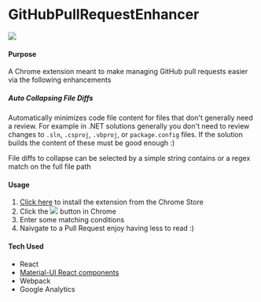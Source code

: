 # GitHubPullRequestEnhancer

![](https://user-images.githubusercontent.com/9145108/43986650-d1950aec-9cd9-11e8-8c71-ce3c448223c6.jpg)

#### Purpose

A Chrome extension meant to make managing GitHub pull requests easier via the following enhancements

##### Auto Collapsing File Diffs

Automatically minimizes code file content for files that don't generally need a review.  For example in .NET solutions generally you don't need to review changes to `.sln`, `.csproj`, `.vbproj`, or `package.config` files.  If the solution builds the content of these must be good enough :)

File diffs to collapse can be selected by a simple string contains or a regex match on the full file path

#### Usage

1. [Click here](https://chrome.google.com/webstore/detail/github-pull-request-enhan/fbcijinnjokkhnmeilacncmiafcgplph) to install the extension from the Chrome Store
2. Click the  ![](https://github.com/Firenza/GitHubPullRequestEnhancer/blob/master/src/images/PR_16x16.png) button in Chrome
3. Enter some matching conditions
4. Naivgate to a Pull Request enjoy having less to read :)

#### Tech Used

* React
* [Material-UI React components](https://material-ui.com/)
* Webpack
* Google Analytics
